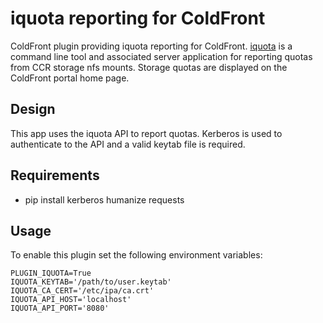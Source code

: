 # iquota reporting for ColdFront

ColdFront plugin providing iquota reporting for ColdFront.
[iquota](https://github.com/ubccr/iquota) is a command line tool and associated
server application for reporting quotas from CCR storage nfs mounts. Storage
quotas are displayed on the ColdFront portal home page.

## Design

This app uses the iquota API to report quotas. Kerberos is used
to authenticate to the API and a valid keytab file is required.

## Requirements

- pip install kerberos humanize requests

## Usage

To enable this plugin set the following environment variables:

```
PLUGIN_IQUOTA=True
IQUOTA_KEYTAB='/path/to/user.keytab'
IQUOTA_CA_CERT='/etc/ipa/ca.crt'
IQUOTA_API_HOST='localhost'
IQUOTA_API_PORT='8080'
```
